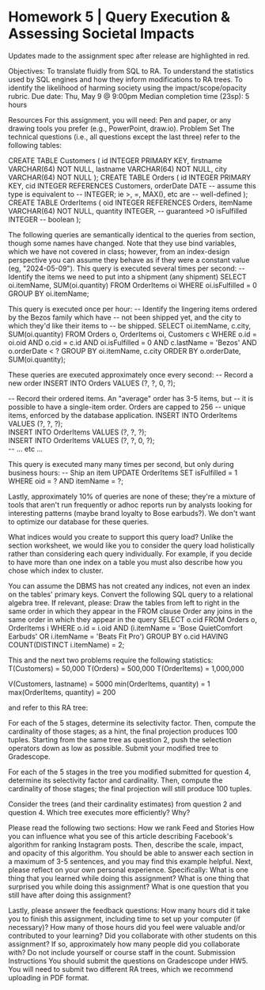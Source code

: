 



# Homework 5 | Query Execution & Assessing Societal Impacts
Updates made to the assignment spec after release are highlighted in red.

Objectives: To translate fluidly from SQL to RA.  To understand the statistics used by SQL engines and how they inform modifications to RA trees.  To identify the likelihood of harming society using the impact/scope/opacity rubric.
Due date: Thu, May 9 @ 9:00pm
Median completion time (23sp): 5 hours
 
Resources
For this assignment, you will need:
Pen and paper, or any drawing tools you prefer (e.g., PowerPoint, draw.io).
Problem Set
The technical questions (i.e., all questions except the last three) refer to the following tables:

CREATE TABLE Customers (
    id           INTEGER PRIMARY KEY,
    firstname    VARCHAR(64) NOT NULL,
    lastname     VARCHAR(64) NOT NULL,
    city         VARCHAR(64) NOT NULL
);
CREATE TABLE Orders (
    id           INTEGER PRIMARY KEY,
    cid          INTEGER REFERENCES Customers,
    orderDate    DATE      -- assume this type is equivalent to
                           -- INTEGER; ie >, =, MAX(), etc are
                           -- well-defined
);
CREATE TABLE OrderItems (
    oid          INTEGER REFERENCES Orders,
    itemName     VARCHAR(64) NOT NULL,
    quantity     INTEGER,  -- guaranteed >0
    isFulfilled  INTEGER   -- boolean
);


The following queries are semantically identical to the queries from section, though some names have changed.  Note that they use bind variables, which we have not covered in class; however, from an index-design perspective you can assume they behave as if they were a constant value (eg, "2024-05-09").
This query is executed several times per second:
-- Identify the items we need to put into a shipment (any shipment)
SELECT oi.itemName, SUM(oi.quantity)
FROM OrderItems oi
WHERE oi.isFulfilled = 0
GROUP BY oi.itemName;


This query is executed once per hour:
-- Identify the lingering items ordered by the Bezos family which have
-- not been shipped yet, and the city to which they'd like their items to
-- be shipped.
SELECT oi.itemName, c.city, SUM(oi.quantity)
FROM Orders o, OrderItems oi, Customers c
WHERE o.id = oi.oid AND o.cid = c.id
AND oi.isFulfilled = 0
AND c.lastName = 'Bezos'
AND o.orderDate < ?
GROUP BY oi.itemName, c.city
ORDER BY o.orderDate, SUM(oi.quantity);


These queries are executed approximately once every second:
-- Record a new order 
INSERT INTO Orders VALUES (?, ?, 0, ?);

-- Record their ordered items.  An "average" order has 3-5 items, but
-- it is possible to have a single-item order.  Orders are capped to 256
-- unique items, enforced by the database application.
INSERT INTO OrderItems VALUES (?, ?, ?);  
INSERT INTO OrderItems VALUES (?, ?, ?);  
INSERT INTO OrderItems VALUES (?, ?, 0, ?);  
-- ... etc ...


This query is executed many many times per second, but only during business hours:
-- Ship an item
UPDATE OrderItems
SET isFulfilled = 1
WHERE oid = ?
AND itemName = ?;


Lastly, approximately 10% of queries are none of these; they're a mixture of tools that aren't run frequently or adhoc reports run by analysts looking for interesting patterns (maybe brand loyalty to Bose earbuds?).  We don't want to optimize our database for these queries.

What indices would you create to support this query load?  Unlike the section worksheet, we would like you to consider the query load holistically rather than considering each query individually.  For example, if you decide to have more than one index on a table you must also describe how you chose which index to cluster.

You can assume the DBMS has not created any indices, not even an index on the tables' primary keys. 
Convert the following SQL query to a relational algebra tree.  If relevant, please:
Draw the tables from left to right in the same order in which they appear in the FROM clause
Order any joins in the same order in which they appear in the query
   SELECT o.cid
     FROM Orders o, OrderItems i
    WHERE o.id = i.oid
      AND (i.itemName = 'Bose QuietComfort Earbuds'
           OR i.itemName = 'Beats Fit Pro')
 GROUP BY o.cid
   HAVING COUNT(DISTINCT i.itemName) = 2;


This and the next two problems require the following statistics:
T(Customers) = 50,000
T(Orders) = 500,000
T(OrderItems) = 1,000,000

V(Customers, lastname) = 5000
min(OrderItems, quantity) = 1
max(OrderItems, quantity) = 200


and refer to this RA tree:

For each of the 5 stages, determine its selectivity factor.  Then, compute the cardinality of those stages; as a hint, the final projection produces 100 tuples.
Starting from the same tree as question 2, push the selection operators down as low as possible.  Submit your modified tree to Gradescope.


For each of the 5 stages in the tree you modified submitted for question 4, determine its selectivity factor and cardinality.  Then, compute the cardinality of those stages; the final projection will still produce 100 tuples.


Consider the trees (and their cardinality estimates) from question 2 and question 4.  Which tree executes more efficiently?  Why?


Please read the following two sections:
How we rank Feed and Stories
How you can influence what you see
of this article describing Facebook's algorithm for ranking Instagram posts.  Then, describe the scale, impact, and opacity of this algorithm.  You should be able to answer each section in a maximum of 3-5 sentences, and you may find this example helpful.
Next, please reflect on your own personal experience.  Specifically:
What is one thing that you learned while doing this assignment?
What is one thing that surprised you while doing this assignment?
What is one question that you still have after doing this assignment?


Lastly, please answer the feedback questions:
How many hours did it take you to finish this assignment, including time to set up your computer (if necessary)?
How many of those hours did you feel were valuable and/or contributed to your learning?
Did you collaborate with other students on this assignment?  If so, approximately how many people did you collaborate with?  Do not include yourself or course staff in the count.
Submission Instructions
You should submit the questions on Gradescope under HW5.  You will need to submit two different RA trees, which we recommend uploading in PDF format.